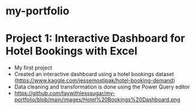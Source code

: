 # my-portfolio

# Project 1: Interactive Dashboard for Hotel Bookings with Excel
* My first project
* Created an interactive dashboard using a hotel bookings dataset (https://www.kaggle.com/jessemostipak/hotel-booking-demand)
* Data cleaning and transformation is done using the Power Query editor
* https://github.com/taywithlesssugar/my-portfolio/blob/main/images/Hotel%20Bookings%20Dashboard.png
